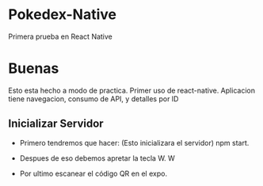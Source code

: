 # Pokedex-Native
Primera prueba en React Native

# Buenas

Esto esta hecho a modo de practica. Primer uso de react-native.
Aplicacion tiene navegacion, consumo de API, y detalles por ID

## Inicializar Servidor
- Primero tendremos que hacer: (Esto inicializara el servidor)
npm start.

- Despues de eso debemos apretar la tecla W.
W

- Por ultimo escanear el código QR en el expo.
